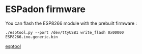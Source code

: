 # ESPadon firmware

You can flash the ESP8266 module with the prebuilt firmware :

```shell
./esptool.py --port /dev/ttyUSB1 write_flash 0x00000 ESP8266.ino.generic.bin
```

[esptool](https://github.com/themadinventor/esptool)
